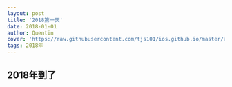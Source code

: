 ```yaml
---
layout: post
title: '2018第一天'
date: 2018-01-01
author: Quentin
cover: 'https://raw.githubusercontent.com/tjs101/ios.github.io/master/assets/img/20180110/1.jpg'
tags: 2018年
---
```

## 2018年到了
